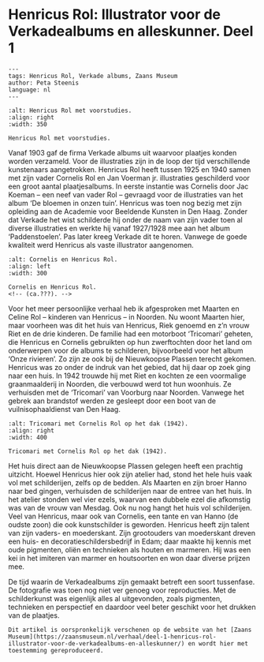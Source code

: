 # Henricus Rol: Illustrator voor de Verkadealbums en alleskunner. Deel 1

```{post} 2023-04-03
---
tags: Henricus Rol, Verkade albums, Zaans Museum
author: Peta Steenis
language: nl
---
```

```{figure} /images/Henricus_Rol_voorstudies.jpg
:alt: Henricus Rol met voorstudies.
:align: right
:width: 350

Henricus Rol met voorstudies.
```

Vanaf 1903 gaf de firma Verkade albums uit waarvoor plaatjes konden worden verzameld.
Voor de illustraties zijn in de loop der tijd verschillende kunstenaars aangetrokken.
Henricus Rol heeft tussen 1925 en 1940 samen met zijn vader Cornelis Rol en Jan Voerman jr. illustraties geschilderd voor een groot aantal plaatjesalbums.
In eerste instantie was Cornelis door Jac Koeman – een neef van vader Rol – gevraagd voor de illustraties van het album ‘De bloemen in onzen tuin’.
Henricus was toen nog bezig met zijn opleiding aan de Academie voor Beeldende Kunsten in Den Haag.
Zonder dat Verkade het wist schilderde hij onder de naam van zijn vader toen al diverse illustraties en werkte hij vanaf 1927/1928 mee aan het album ‘Paddenstoelen’.
Pas later kreeg Verkade dit te horen.
Vanwege de goede kwaliteit werd Henricus als vaste illustrator aangenomen.

```{figure}  /images/Cornelis-en-Henricus-Rol.jpg
:alt: Cornelis en Henricus Rol.
:align: left
:width: 300

Cornelis en Henricus Rol.
<!-- (ca.???). -->
```

Voor het meer persoonlijke verhaal heb ik afgesproken met Maarten en Celine Rol – kinderen van Henricus – in Noorden.
Nu woont Maarten hier, maar voorheen was dit het huis van Henricus, Riek genoemd en z’n vrouw Riet en de drie kinderen.
De familie had een motorboot ‘Tricomari’ geheten, die Henricus en Cornelis gebruikten op hun zwerftochten door het land om onderwerpen voor de albums te schilderen, bijvoorbeeld voor het album ‘Onze rivieren’.
Zo zijn ze ook bij de Nieuwkoopse Plassen terecht gekomen.
Henricus was zo onder de indruk van het gebied, dat hij daar op zoek ging naar een huis.
In 1942 trouwde hij met Riet en kochten ze een voormalige graanmaalderij in Noorden, die verbouwd werd tot hun woonhuis.
Ze verhuisden met de ‘Tricomari’ van Voorburg naar Noorden.
Vanwege het gebrek aan brandstof werden ze gesleept door een boot van de vuilnisophaaldienst van Den Haag.

```{figure}  /images/Tricomari-met-Cornelis-Rol-op-het-dak-scaled.jpg
:alt: Tricomari met Cornelis Rol op het dak (1942).
:align: right
:width: 400

Tricomari met Cornelis Rol op het dak (1942).
```

Het huis direct aan de Nieuwkoopse Plassen gelegen heeft een prachtig uitzicht.
Hoewel Henricus hier ook zijn atelier had, stond het hele huis vaak vol met schilderijen, zelfs op de bedden.
Als Maarten en zijn broer Hanno naar bed gingen, verhuisden de schilderijen naar de entree van het huis.
In het atelier stonden wel vier ezels, waarvan een dubbele ezel die afkomstig was van de vrouw van Mesdag.
Ook nu nog hangt het huis vol schilderijen.
Veel van Henricus, maar ook van Cornelis, een tante en van Hanno (de oudste zoon) die ook kunstschilder is geworden.
Henricus heeft zijn talent van zijn vaders- en moederskant.
Zijn grootouders van moederskant dreven een huis- en decoratieschildersbedrijf in Edam; daar maakte hij kennis met oude pigmenten, oliën en technieken als houten en marmeren.
Hij was een kei in het imiteren van marmer en houtsoorten en won daar diverse prijzen mee.

De tijd waarin de Verkadealbums zijn gemaakt betreft een soort tussenfase.
De fotografie was toen nog niet ver genoeg voor reproducties.
Met de schilderkunst was eigenlijk alles al uitgevonden, zoals pigmenten, technieken en perspectief en daardoor veel beter geschikt voor het drukken van de plaatjes.

```{note}
Dit artikel is oorspronkelijk verschenen op de website van het [Zaans Museum](https://zaansmuseum.nl/verhaal/deel-1-henricus-rol-illustrator-voor-de-verkadealbums-en-alleskunner/) en wordt hier met toestemming gereproduceerd.
```
